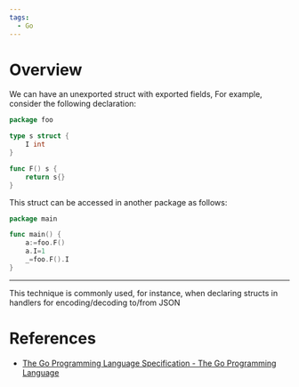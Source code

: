 ```yaml
---
tags:
  - Go
---
```


# Overview

We can have an unexported struct with exported fields, For example, consider the following declaration:

```go
package foo

type s struct {
	I int
}

func F() s {
	return s{}
}
```

This struct can be accessed in another package as follows:

```go
package main

func main() {
	a:=foo.F()
	a.I=1
	_=foo.F().I
}
```

---

This technique is commonly used, for instance, when declaring structs in handlers for encoding/decoding to/from JSON

# References

- [The Go Programming Language Specification - The Go Programming Language](https://tip.golang.org/ref/spec#Exported_identifiers)
